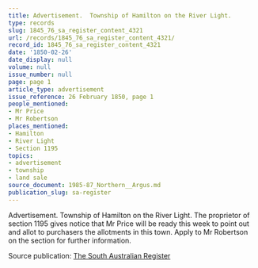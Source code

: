 ```yaml
---
title: Advertisement.  Township of Hamilton on the River Light.
type: records
slug: 1845_76_sa_register_content_4321
url: /records/1845_76_sa_register_content_4321/
record_id: 1845_76_sa_register_content_4321
date: '1850-02-26'
date_display: null
volume: null
issue_number: null
page: page 1
article_type: advertisement
issue_reference: 26 February 1850, page 1
people_mentioned:
- Mr Price
- Mr Robertson
places_mentioned:
- Hamilton
- River Light
- Section 1195
topics:
- advertisement
- township
- land sale
source_document: 1985-87_Northern__Argus.md
publication_slug: sa-register
---
```


Advertisement.  Township of Hamilton on the River Light.  The proprietor of section 1195 gives notice that Mr Price will be ready this week to point out and allot to purchasers the allotments in this town.  Apply to Mr Robertson on the section for further information.

Source publication: [The South Australian Register](/publications/sa-register/)
